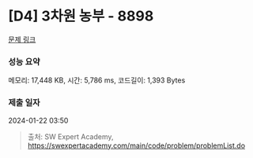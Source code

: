 # [D4] 3차원 농부 - 8898 

[문제 링크](https://swexpertacademy.com/main/code/problem/problemDetail.do?contestProbId=AW45TzHae8UDFAQ7) 

### 성능 요약

메모리: 17,448 KB, 시간: 5,786 ms, 코드길이: 1,393 Bytes

### 제출 일자

2024-01-22 03:50



> 출처: SW Expert Academy, https://swexpertacademy.com/main/code/problem/problemList.do
